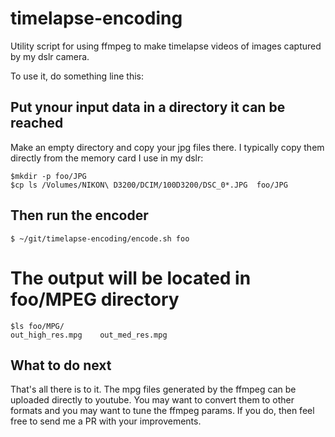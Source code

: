 # timelapse-encoding
Utility script for using ffmpeg to make timelapse videos of images captured by my dslr camera.

To use it, do something line this:

## Put ynour input data in a directory it can be reached

Make an empty directory and copy your jpg files there.  I typically copy
them directly from the memory card I use in my dslr:

    $mkdir -p foo/JPG
    $cp ls /Volumes/NIKON\ D3200/DCIM/100D3200/DSC_0*.JPG  foo/JPG


## Then run the encoder

    $ ~/git/timelapse-encoding/encode.sh foo

# The output will be located in foo/MPEG directory

    $ls foo/MPG/
    out_high_res.mpg	out_med_res.mpg

## What to do next

That's all there is to it.   The mpg files generated by the ffmpeg
can be uploaded directly to youtube.  You may want to convert them to
other formats and you may want to tune the ffmpeg params.  If you do, then
feel free to send me a PR with your improvements.